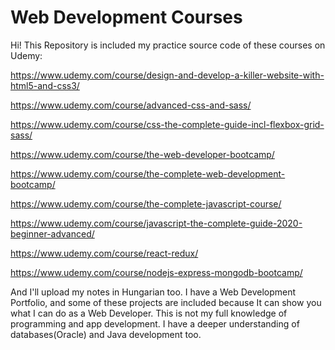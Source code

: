 # Web Development Courses

Hi!
This Repository is included my practice source code of these courses on Udemy:

https://www.udemy.com/course/design-and-develop-a-killer-website-with-html5-and-css3/

https://www.udemy.com/course/advanced-css-and-sass/

https://www.udemy.com/course/css-the-complete-guide-incl-flexbox-grid-sass/

https://www.udemy.com/course/the-web-developer-bootcamp/ 

https://www.udemy.com/course/the-complete-web-development-bootcamp/

https://www.udemy.com/course/the-complete-javascript-course/

https://www.udemy.com/course/javascript-the-complete-guide-2020-beginner-advanced/

https://www.udemy.com/course/react-redux/

https://www.udemy.com/course/nodejs-express-mongodb-bootcamp/

And I'll upload my notes in Hungarian too. I have a Web Development Portfolio, and some of these projects are included because It can show you what I can do as a Web Developer.
This is not my full knowledge of programming and app development. I  have a deeper understanding of databases(Oracle) and Java development too. 
